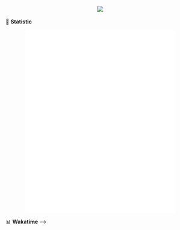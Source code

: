<!-- https://github.com/DenverCoder1/readme-typing-svg -->
<p align="center">
<img src="https://readme-typing-svg.demolab.com?font=Orbitron&size=25&pause=1000&center=true&vCenter=true&random=false&width=600&lines=Welcome+to+my+GitHub+profile+page!" />


🌟 **Statistic**

<p align="center">
  <img width="400" align="top" src="https://github.com/fllesser/fllesser/blob/main/left.svg" />
  <img width="400" align="top" src="https://github.com/fllesser/fllesser/blob/main/right.svg" />
</p>


📊 **Wakatime** -->

<!--START_SECTION:waka-->

<!-- ```ruby
Rust          196 hrs 33 mins ███████████▒░░░░░░░░░░░░░   44.78 %
Python        154 hrs 14 mins ████████▓░░░░░░░░░░░░░░░░   35.14 %
Markdown      12 hrs 36 mins  ▓░░░░░░░░░░░░░░░░░░░░░░░░   02.87 %
Other         3 hrs 21 mins   ▒░░░░░░░░░░░░░░░░░░░░░░░░   00.77 %
Bash          2 hrs 22 mins   ░░░░░░░░░░░░░░░░░░░░░░░░░   00.54 %
Git Config    1 hr 6 mins     ░░░░░░░░░░░░░░░░░░░░░░░░░   00.25 %
``` -->

<!--END_SECTION:waka

